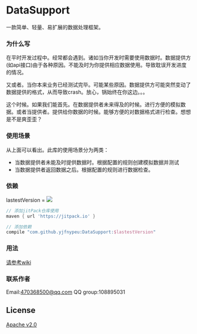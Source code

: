 # DataSupport
一款简单、轻量、易扩展的数据处理框架。

### 为什么写

在平时开发过程中。经常都会遇到。诸如当你开发时需要使用数据时。数据提供方(如api接口)由于各种原因。不能及时为你提供相应数据使用。导致耽误开发进度的情况。
    
又或者。当你本来业务已经测试完毕。可能某些原因。数据提供方可能突然变动了数据提供的格式，从而导致crash。放心，锅始终在你这边。。。
    
这个时候。如果我们能首先。在数据提供者未来得及的时候。进行方便的模拟数据。或者当提供者。提供给你数据的时候。能够方便的对数据格式进行检查。想想是不是爽歪歪？

### 使用场景

从上面可以看出。此库的使用场景分为两类：
- 当数据提供者未能及时提供数据时。根据配置的规则创建模拟数据并测试
- 当数据提供者返回数据之后。根据配置的规则进行数据检查。

### 依赖

lastestVersion = [![](https://jitpack.io/v/yjfnypeu/DataSupport.svg)](https://jitpack.io/#yjfnypeu/DataSupport)

```groovy
// 添加jitPack仓库使用
maven { url 'https://jitpack.io' }

// 添加依赖
compile "com.github.yjfnypeu:DataSupport:$lastestVersion"
```

### 用法

[请参考wiki](https://github.com/yjfnypeu/DataSupport/wiki)

### 联系作者

Email:470368500@qq.com
QQ group:108895031


## License

[Apache v2.0](./LICENCE)